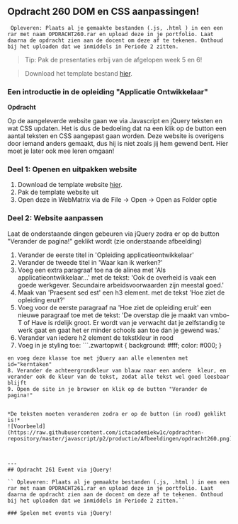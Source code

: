 ## Opdracht 260 DOM en CSS aanpassingen!

`` Opleveren: Plaats al je gemaakte bestanden (.js, .html ) in een een rar met naam OPDRACHT260.rar en upload deze in je portfolio. Laat daarna de opdracht zien aan de docent om deze af te tekenen. Onthoud bij het uploaden dat we inmiddels in Periode 2 zitten.``

> Tip: Pak de presentaties erbij van de afgelopen week 5 en 6!

> Download het template bestand <a href="https://elo.kw1c.nl/CMS/Studie/811%20ICT-Academie/811%20VakkenInhoud/%5BB.16%20JAV%5D%20Javascript/25187%20%C2%A0%20Applicatie-%20en%20mediaontwikkelaar/Periode%2002/Productie/03.%20Scripts/Opdracht260.zip">hier</a>.

### Een introductie in de opleiding "Applicatie Ontwikkelaar"

**Opdracht**

Op de aangeleverde website gaan we via Javascript en jQuery teksten en wat CSS updaten. Het is dus de bedoeling dat na een klik op de button een aantal teksten en CSS aangepast gaan worden. 
Deze website is overigens door iemand anders gemaakt, dus hij is niet zoals jij hem gewend bent. Hier moet je later ook mee leren omgaan!

### Deel 1: Openen en uitpakken website
1. Download de template website <a href="https://elo.kw1c.nl/CMS/Studie/811%20ICT-Academie/811%20VakkenInhoud/%5BB.16%20JAV%5D%20Javascript/25187%20%C2%A0%20Applicatie-%20en%20mediaontwikkelaar/Periode%2002/Productie/03.%20Scripts/Opdracht260.zip" target="_blank">hier</a>.
2. Pak de template website uit
3. Open deze in WebMatrix via de File -> Open -> Open as Folder optie

### Deel 2: Website aanpassen
Laat de onderstaande dingen gebeuren via jQuery zodra er op de button "Verander de pagina!" geklikt wordt (zie onderstaande afbeelding)

1. Verander de eerste titel in 'Opleiding applicatieontwikkelaar'
2. Verander de tweede titel in 'Waar kan ik werken?'
3. Voeg een extra paragraaf toe na de alinea met 'Als applicatieontwikkelaar...' met de tekst: 'Ook de overheid is vaak een goede werkgever. Secundaire arbeidsvoorwaarden zijn meestal goed.'
4. Maak van 'Praesent sed est' een h3 element. met de tekst 'Hoe ziet de opleiding eruit?'
5. Voeg voor de eerste paragraaf na 'Hoe ziet de opleiding eruit' een nieuwe paragraaf toe met de tekst: 'De overstap die je maakt van vmbo-T of Have is rdelijk groot. Er wordt van je verwacht dat je zelfstandig te werk gaat en gaat het er minder schools aan toe dan je gewend was.'
6. Verander van iedere h2 element de tekstkleur in rood
7. Voeg in je styling toe: ```.zwartopwit { 
	background: #fff;
	color: #000;
}
```
en voeg deze klasse toe met jQuery aan alle elementen met id="kerntaken"
8. Verander de achteergrondkleur van blauw naar een andere  kleur, en verander ook de kleur van de tekst, zodat alle tekst wel goed leesbaar blijft
9. Open de site in je browser en klik op de button "Verander de pagina!"


*De teksten moeten veranderen zodra er op de button (in rood) geklikt is!*
![Voorbeeld](https://raw.githubusercontent.com/ictacademiekw1c/opdrachten-repository/master/javascript/p2/productie/Afbeeldingen/opdracht260.png)
  


---
## Opdracht 261 Event via jQuery!

`` Opleveren: Plaats al je gemaakte bestanden (.js, .html ) in een een rar met naam OPDRACHT261.rar en upload deze in je portfolio. Laat daarna de opdracht zien aan de docent om deze af te tekenen. Onthoud bij het uploaden dat we inmiddels in Periode 2 zitten.``

### Spelen met events via jQuery!

